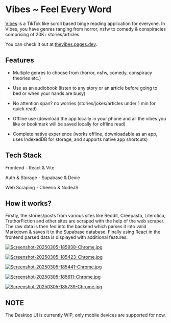 # **Vibes ~ Feel Every Word**

[Vibes](https://thevibes.pages.dev) is a TikTok like scroll based binge reading application for everyone. In Vibes, you have genres ranging from horror, nsfw to comedy & conspiracies comprising of 20K+ stories/articles.

You can check it out at [thevibes.pages.dev](https://thevibes.pages.dev).

## **Features**

- Multiple genres to choose from (horror, nsfw, comedy, conspiracy theories etc.)

- Use as an audiobook (listen to any story or an article before going to bed or when your hands are busy)

- No attention span? no worries (stories/jokes/articles under 1 min for quick read)

- Offline use (download the app locally in your phone and all the vibes you like or bookmark will be saved locally for offline read)

- Complete native experience (works offline, downloadable as an app, uses IndexedDB for storage, and supports native app shortcuts)

## **Tech Stack**

Frontend - React & Vite

Auth & Storage - Supabase & Dexie

Web Scraping - Cheerio & NodeJS

## **How it works?**

Firstly, the stories/posts from various sites like Reddit, Creepasta, Literotica, TruthorFiction and other sites are scraped with the help of the web scraper. The raw data is then fed into the backend which parses it into valid Markdown & saves it to the Supabase database. Finally using React in the frontend parsed data is displayed with additional features.

[![Screenshot-20250305-185938-Chrome.jpg](https://i.postimg.cc/HLNXGWp1/Screenshot-20250305-185938-Chrome.jpg)](https://postimg.cc/PLmPYjpS)

[![Screenshot-20250305-185423-Chrome.jpg](https://i.postimg.cc/nV0d5pq0/Screenshot-20250305-185423-Chrome.jpg)](https://postimg.cc/MXfbfkPQ)

[![Screenshot-20250305-185441-Chrome.jpg](https://i.postimg.cc/T1pnBMX4/Screenshot-20250305-185441-Chrome.jpg)](https://postimg.cc/1V1gNdXG)

[![Screenshot-20250305-185611-Chrome.jpg](https://i.postimg.cc/sxhJHQSL/Screenshot-20250305-185611-Chrome.jpg)](https://postimg.cc/5Qfv6ts5)

[![Screenshot-20250305-185739-Chrome.jpg](https://i.postimg.cc/W3QGZNKw/Screenshot-20250305-185739-Chrome.jpg)](https://postimg.cc/LY3gKpmJ)

## **NOTE**

The Desktop UI is currently WIP, only mobile devices are supported for now.
